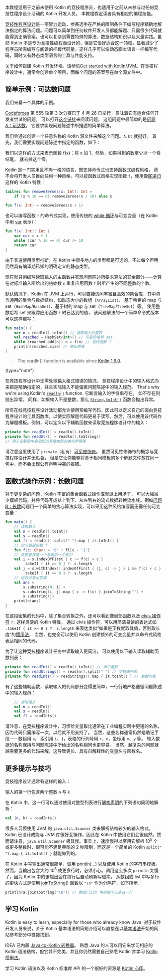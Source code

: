 [//]: # (title: Kotlin 用于竞技程序设计)

本教程适用于之前未使用 Kotlin
的竞技程序员，也适用于之前从未参与过任何竞技性程序设计活动的 Kotlin 开发人员。
本教程假定读者具有相应的编程技能。

[竞技性程序设计](https://en.wikipedia.org/wiki/Competitive_programming)<!--
-->是一项智力运动，参赛选手在严格的限制条件下编写程序精确地解决指定的<!--
-->算法问题。问题可以简单到<!--
-->任何软件开发人员都能解题、只需很少代码就能得到正确答案，也可以复杂到需要<!--
-->特殊的算法、数据结构知识以及大量实践。虽然 Kotlin 不是专为竞技性<!--
-->编程而设计的，但是它恰好适合这一领域，显著减少了<!--
-->程序员所需编写与阅读的样板代码量，这样几乎可以像动态<!--
-->脚本语言一样编写代码，同时又有静态类型语言的工具与性能支持。

关于如何搭建 Kotlin 开发环境，请参见[Get started with Kotlin/JVM](jvm-get-started.md)<!--
-->。在竞技程序设计中，通常会创建单个项目，而每个问题的答案<!--
-->写在单个源文件中。

## 简单示例：可达数问题

我们来看一个具体的示例。

[Codeforces](https://codeforces.com/) 
第 555 轮第 3 次分赛已于 4 月 26 日举行，意味着它有适合任何开发者尝试的问题。
可以打开[这个链接](https://codeforces.com/contest/1157)来阅读问题。
这组问题中最简单的是<!--
-->[问题 A：可达数](https://codeforces.com/contest/1157/problem/A)。
它要求实现问题陈述中所描述的简单算法。

我们会通过创建一个任意名称的 Kotlin 源文件来解这个问题。`A.kt` 就挺好。
首先，我们需要实现问题陈述中指定的函数，如下：

我们以这样的方式来表示函数 f(x)：将 x 加 1，然后，如果得到的数至少以一个零结尾，
就去掉这个零。

Kotlin 是一门实用且不拘一格的语言，既支持命令式也支持函数式编程风格，
而不会将开发人员推向任何一种风格。可以按函数式风格实现函数 `f`，使用像<!--
-->[尾递归](functions.md#尾递归函数)这样的 Kotlin 特性：

```kotlin
tailrec fun removeZeroes(x: Int): Int =
    if (x % 10 == 0) removeZeroes(x / 10) else x
    
fun f(x: Int) = removeZeroes(x + 1)
```

也可以编写函数 `f` 的命令式实现，使用传统的
[while 循环](control-flow.md)与可变变量（在 Kotlin 中用
[var](basic-syntax.md#变量) 表示）：

```kotlin
fun f(x: Int): Int {
    var cur = x + 1
    while (cur % 10 == 0) cur /= 10
    return cur
}
```

由于普遍使用类型推断，在 Kotlin 中很多地方的类型都是可选的，不过每个声明仍然具有<!--
-->编译期已知的明确定义的静态类型。

现在就只剩编写读取输入的主函数并实现问题<!--
-->陈述所要求算法的其余部分——计算在对标准输入所给出的初始数
`n` 重复应用函数 `f` 时所产生的不同整数的个数。

默认情况下，Kotlin 在 JVM 上运行，可以直接访问丰富且高效的集合库，其中包含<!--
-->通用的集合与数据结构，如动态大小的数组（`ArrayList`）、
基于哈希的 map 与 set（`HashMap`/`HashSet`）、基于树的 map 与 set（`TreeMap`/`TreeSet`）等。
使用整数哈希 set 来跟踪应用函数 `f` 时已达到的值，
该问题解法的一个简单命令式版本可以这样编写：

```kotlin
fun main() {
    var n = readln().toInt() // 读取输入的整数
    val reached = HashSet<Int>() // 可变的哈希 set
    while (reached.add(n)) n = f(n) // 迭代函数 f
    println(reached.size) // 输出答案
}
```

> The readln() function is available since [Kotlin 1.6.0](whatsnew16.md#新版-readline-函数).
>
{type="note"}

在竞技程序设计中无需处理输入格式错误的情况。 竞技程序设计中的输入格式<!--
-->向来都是精确指定的，并且实际输入不能偏离问题陈述中的输入规范<!--
-->。 That's why we're using Kotlin's [`readln()`](https://kotlinlang.org/api/latest/jvm/stdlib/kotlin.io/readln.html) function. 它断言输入的字符串存在，
如不存在则抛出异常。 同样，如果输入不是整数，那么 [`String.toInt()`](https://kotlinlang.org/api/latest/jvm/stdlib/kotlin.text/to-int.html)
函数会抛出异常。

所有在线竞技程序设计活动都允许使用预编写代码，因此可以定义自己的<!--
-->面向竞技程序设计的工具函数库，以使实际解题代码更易<!--
-->于读写。然后，可以使用该代码作为解题模板。例如，可以定义<!--
-->以下辅助函数来读取竞技程序设计中的输入：

```kotlin
private fun readInt() = readln().toInt()
private fun readStr() = readln().toString()
// 用于在解题中会用到的其他类型的类似声明等
```

请注意这里使用了 `private`（私有）[可见修饰符](visibility-modifiers.md)。
虽然可见性修饰符的概念与竞技程序设计并无瓜葛，
但是它让你能够将<!--
-->基于相同模板的多个解题文件放在同一包中，而不会出现公有声明冲突的报错。

## 函数式操作示例：长数问题

对于更复杂的问题，Kotlin 丰富的集合函数式操作库就派上用场了，
可以大幅减少模板代码，并将代码写成从上到下、从左到右的流式数据转换<!--
-->流水线。例如<!--
-->[问题 B：长数](https://codeforces.com/contest/1157/problem/B)问题<!--
-->用一个简单的贪心算法实现，可以采用这种风格编写而无需任何可变变量：

```kotlin
fun main() {
    // 读取输入
    val n = readln().toInt()
    val s = readln()
    val fl = readln().split(" ").map { it.toInt() }
    // 定义局部函数 f
    fun f(c: Char) = '0' + fl[c - '1']
    // 贪婪查找第一个与最后一个索引
    val i = s.indexOfFirst { c -> f(c) > c }
        .takeIf { it >= 0 } ?: s.length
    val j = s.withIndex().indexOfFirst { (j, c) -> j > i && f(c) < c }
        .takeIf { it >= 0 } ?: s.length
    // 组合并写出答案
    val ans =
        s.substring(0, i) +
        s.substring(i, j).map { c -> f(c) }.joinToString("") +
        s.substring(j)
    println(ans)
}
```

在这段密集的代码中，除了集合转换之外，还可以看到像局部函数<!--
-->以及 [elvis 操作符](null-safety.md#elvis-操作符) `?:` 这样灵便的 Kotlin 特性，
通过 elvis 操作符，可以用<!--
-->简洁易读的表达式如 `.takeIf { it >= 0 } ?: s.length`
来表达类似“如果是正数就取其值，否则取长度”的[惯用法](idioms.md)，
当然，也完全可以使用 Kotlin 创建额外的可变变量并以命令式风格表达相同的代码。

为了让这种竞技程序设计任务中读取输入更简洁，
可以使用以下输入读取辅助函数列表：

```kotlin
private fun readInt() = readln().toInt() // 单个整数
private fun readStrings() = readln().split(" ") // 字符串列表
private fun readInts() = readStrings().map { it.toInt() } // 整数列表
```

有了这些辅助函数，读取输入的代码部分变得更简单，一行行地严格遵循<!--
-->问题陈述中的输入规范：

```kotlin
    // 读取输入
    val n = readInt()
    val s = readln()
    val fl = readInts()
```

请注意，在竞技程序设计中，习惯给变量取比<!--
-->通常在工业编程实践中更短的名称，因为代码只需编写一次，以后就不用支持了。
当然，这些名称通常仍然是助记手段——数组用 `a`，
索引用 `i`、`j`，表格的行列号用 `r`、`c`，坐标用 `x`、`y` 等。
输入数据的名称保持与问题陈述中所给出的名称相同也更容易。
当然，越复杂的问题就越需要更多的代码来解，这导致更长、具有自解释性的<!--
-->变量名与函数名。

## 更多提示与技巧

竞技程序设计通常有这样的输入：

输入的第一行包含两个整数 `n` 与 `k`

在 Kotlin 中，这一行可以通过使用对整型列表进行<!--
-->[解构声明](destructuring-declarations.md)<!--
-->的下列语句简明地解析：

```kotlin
val (n, k) = readInts() 
```

很多人习惯使用 JVM 的 `java.util.Scanner` 类来解析结构较少的<!--
-->输入格式。Kotlin 已设计成能与 JVM 库很好互操作，因此在
Kotlin 中使用它们会很自然。然而请注意，`java.util.Scanner` 极其慢。事实上，速度慢得以至用它解析
10<sup>5</sup> 个或更多整数时，很可能不满足典型的 2 秒限制，而这是一个简单的 Kotlin
`split(" ").map { it.toInt() }` 就能做到的。

在 Kotlin 中写输出通常很简单，调用 
[println(...)](https://kotlinlang.org/api/latest/jvm/stdlib/kotlin.io/println.html) 
以及使用 Kotlin 的<!-- 
-->[字符串模板](basic-types.md#字符串模板)。然而，当输出<!-- 
-->包含大约 10<sup>5</sup> 或更多行时，必须小心。调用这么多次 `println` 太慢了，因为 
Kotlin 中的该输出会在每行后自动刷新写缓冲。 
从数组或 list 中写多行的更快方式是使用
[joinToString()](https://kotlinlang.org/api/latest/jvm/stdlib/kotlin.collections/join-to-string.html) 函数<!--
-->以 `"\n"` 作为分隔符，如下所示：

```kotlin
println(a.joinToString("\n")) // 数组/list 中的每个元素占一行
```

## 学习 Kotlin

Kotlin is easy to learn, especially for those who already know Java.
对于软件开发人员来说，关于 Kotlin 基本语法的简短介绍可以直接在<!--
-->以[基本语法](basic-syntax.md)开始的网站参考部分中直接找到。

IDEA 已内置 
[Java-to-Kotlin 转换器](https://www.jetbrains.com/help/idea/converting-a-java-file-to-kotlin-file.html)。 
熟悉 Java 的人可以用它来学习相应的 Kotlin 语法结构，但它<!--
-->并不完美，并且你仍然需要自己熟悉 Kotlin 并学习 
[Kotlin 惯用法](idioms.md)。

学习 Kotlin 语法以及 Kotlin 标准库 API 的一个很好的资源是
[Kotlin 心印](koans.md)。

